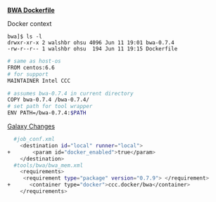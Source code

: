 [**BWA Dockerfile**](#bwa-dockerfile)  

  Docker context
  ```
  bwa]$ ls -l
drwxr-xr-x 2 walshbr ohsu 4096 Jun 11 19:01 bwa-0.7.4
-rw-r--r-- 1 walshbr ohsu  194 Jun 11 19:15 Dockerfile
  ```
 

  ```bash
  # same as host-os
  FROM centos:6.6
  # for support
  MAINTAINER Intel CCC
  
  # assumes bwa-0.7.4 in current directory
  COPY bwa-0.7.4 /bwa-0.7.4/
  # set path for tool wrapper
  ENV PATH=/bwa-0.7.4:$PATH
  
  ```


[Galaxy Changes](#galaxy-changes)

  ```bash
    #job_conf.xml  
      <destination id="local" runner="local">
+       <param id="docker_enabled">true</param>
      </destination> 
    #tools/bwa/bwa_mem.xml
      <requirements>
       <requirement type="package" version="0.7.9"> </requirement>
+      <container type="docker">ccc.docker/bwa</container>
      </requirements>
  ```
